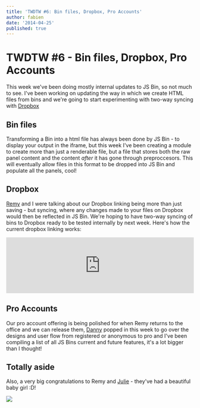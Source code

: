```yaml
---
title: 'TWDTW #6: Bin files, Dropbox, Pro Accounts'
author: fabien
date: '2014-04-25'
published: true
---
```

# TWDTW #6 - Bin files, Dropbox, Pro Accounts

This week we've been doing mostly internal updates to JS Bin, so not much to see. I've been working on updating the way in which we create HTML
files from bins and we're going to start experimenting with two-way syncing with [Dropbox](http://dropbox.com)

## Bin files

Transforming a Bin into a html file has always been done by JS Bin - to display your output in the iframe, but this week I've been creating a module
to create more than just a renderable file, but a file that stores both the raw panel content and the content *after* it has gone through 
preproccesors. This will eventually allow files in this format to be dropped into JS Bin and populate all the panels, cool!

## Dropbox

[Remy](https://twitter.com/rem) and I were talking about our Dropbox linking being more than just saving - but syncing, where any changes made to your files on Dropbox would then be reflected in JS Bin. We're hoping to have two-way syncing of bins to Dropbox ready to be tested internally by next week. Here's how the current dropbox linking works:

<div class="embed-container">
 <iframe name='quickcast' src='http://quick.as/embed/4qb1f7bg' scrolling='no' frameborder='0' width='100%' allowfullscreen></iframe><script src='http://quick.as/embed/script/1.50'></script>
</div>

## Pro Accounts

Our pro account offering is being polished for when Remy returns to the office and we can release them, [Danny](https://twitter.com/yandle) popped in this week to go over the designs and user flow from registered or anonymous to pro and I've been compiling a list of all JS Bins current and future features, it's a lot bigger than I thought!

## Totally aside

Also, a very big congratulations to Remy and [Julie](https://twitter.com/julieanne) - they've had a beautiful baby girl :D!

![](/images/twdtw/6/baby.png)
